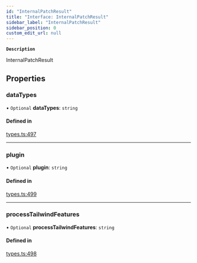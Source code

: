 ```yaml
---
id: "InternalPatchResult"
title: "Interface: InternalPatchResult"
sidebar_label: "InternalPatchResult"
sidebar_position: 0
custom_edit_url: null
---
```


**`Description`**

InternalPatchResult

## Properties

### dataTypes

• `Optional` **dataTypes**: `string`

#### Defined in

[types.ts:497](https://github.com/sonofmagic/weapp-tailwindcss/blob/54db673b/src/types.ts#L497)

___

### plugin

• `Optional` **plugin**: `string`

#### Defined in

[types.ts:499](https://github.com/sonofmagic/weapp-tailwindcss/blob/54db673b/src/types.ts#L499)

___

### processTailwindFeatures

• `Optional` **processTailwindFeatures**: `string`

#### Defined in

[types.ts:498](https://github.com/sonofmagic/weapp-tailwindcss/blob/54db673b/src/types.ts#L498)
